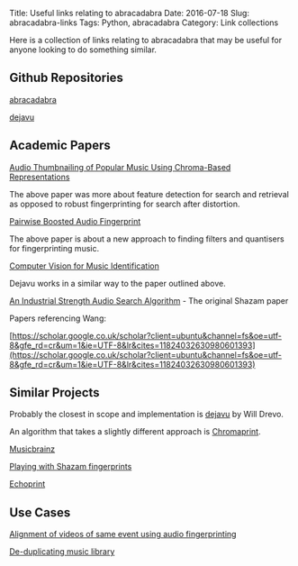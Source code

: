 Title: Useful links relating to abracadabra
Date: 2016-07-18
Slug: abracadabra-links
Tags: Python, abracadabra
Category: Link collections

Here is a collection of links relating to abracadabra that may be useful for anyone looking to do something similar.

Github Repositories
-------------------

[abracadabra](https://github.com/notexactlyawe/abracadabra)

[dejavu](https://github.com/worldveil/dejavu)

Academic Papers
---------------

[Audio Thumbnailing of Popular Music Using Chroma-Based Representations](http://musicweb.ucsd.edu/~sdubnov/CATbox/Reader/ThumbnailingMM05.pdf)

The above paper was more about feature detection for search and retrieval as opposed to robust fingerprinting for search after distortion.

[Pairwise Boosted Audio Fingerprint](http://slsp.kaist.ac.kr/~swkim/papers/journal_TIFS_2009.pdf)

The above paper is about a new approach to finding filters and quantisers for fingerprinting music.

[Computer Vision for Music Identification](http://www.cs.cmu.edu/~yke/musicretrieval/cvpr2005-mr.pdf)

Dejavu works in a similar way to the paper outlined above.

[An Industrial Strength Audio Search Algorithm](http://www.ee.columbia.edu/~dpwe/papers/Wang03-shazam.pdf) - The original Shazam paper

Papers referencing Wang:

[https://scholar.google.co.uk/scholar?client=ubuntu&channel=fs&oe=utf-8&gfe_rd=cr&um=1&ie=UTF-8&lr&cites=11824032630980601393](https://scholar.google.co.uk/scholar?client=ubuntu&channel=fs&oe=utf-8&gfe_rd=cr&um=1&ie=UTF-8&lr&cites=11824032630980601393)

Similar Projects
----------------

Probably the closest in scope and implementation is [dejavu](https://github.com/worldveil/dejavu) by Will Drevo.

An algorithm that takes a slightly different approach is [Chromaprint](https://acoustid.org/chromaprint).

[Musicbrainz](https://wiki.musicbrainz.org/Fingerprinting)

[Playing with Shazam fingerprints](http://aubio.org/news/20091111-2339_shazam)

[Echoprint](http://echoprint.me/)

Use Cases
---------

[Alignment of videos of same event using audio fingerprinting](http://static1.squarespace.com/static/53f7940ae4b05c506d396373/t/5669c81ba2bab86d89ef3dec/1449773083824/Koh_30x40.pdf)

[De-duplicating music library](https://news.ycombinator.com/item?id=8303713) 
